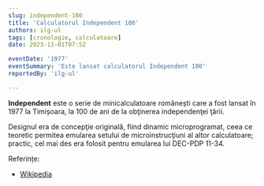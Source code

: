 ```yaml
---
slug: independent-100
title: 'Calculatorul Independent 100'
authors: ilg-ul
tags: [cronologie, calculatoare]
date: 2023-11-01T07:52

eventDate: '1977'
eventSummary: 'Este lansat calculatorul Independent 100'
reportedBy: 'ilg-ul'

---
```


**Independent** este o serie de minicalculatoare românești care a fost
lansat în 1977 la Timișoara,
la 100 de ani de la obţinerea independenţei ţării.

Designul era de concepţie originală, fiind dinamic microprogramat, ceea ce teoretic permitea emularea setului de microinstrucţiuni al altor calculatoare; practic, cel mai des era folosit pentru emularea lui DEC-PDP 11-34.

Referințe:

- [Wikipedia](https://ro.wikipedia.org/wiki/Independent)
